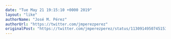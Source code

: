 ```yaml
---
date: "Tue May 21 19:15:10 +0000 2019"
layout: "like"
authorName: "José M. Pérez"
authorUrl: "https://twitter.com/jmperezperez"
originalPost: "https://twitter.com/jmperezperez/status/1130914950745153537"
---
```


